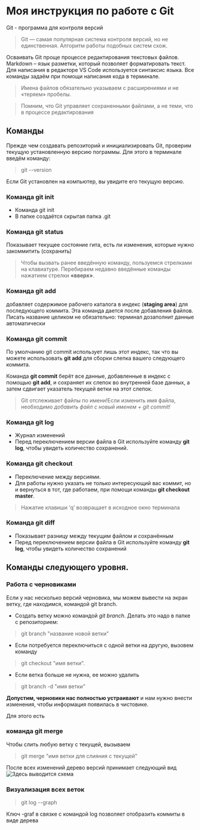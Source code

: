 # Моя инструкция по работе с Git

Git - программа для контроля версий

> Git — самая популярная система контроля 
версий, но не единственная. Алгоритм 
работы подобных систем схож.

Осваивать Git проще процессе редактирования текстовых файлов. Markdown – язык разметки, 
который позволяет форматировать текст. Для написания в редакторе VS Code используется 
синтаксис языка.
Все команды задаём при помощи написания кода в терминале.

> Имена файлов обязательно указываем с расширениями и не «теряем» пробелы. 

>Помним, что Git управляет сохраненными файлами, а не теми, что в процессе редактирования

## Команды

Прежде чем создавать репозиторий и инициализировать Git, проверим текущую установленную 
версию пограммы. Для этого в терминале введём команду:
>git --version

Если Git установлен на компьютер, вы увидите его текущую версию.

### **Команда git init**

* Команда git init
* В папке создаётся скрытая папка .git

### **Команда git status**
Показывает текущее состояние гита, есть
ли изменения, которые нужно закоммитить 
(сохранить)
>Чтобы вызвать ранее введённую команду, 
пользуемся стрелками на клавиатуре. 
Перебираем недавно введённые команды 
нажатием стрелки **«вверх»**.

### **Команда git add**
добавляет содержимое рабочего каталога в индекс (**staging area**) для последующего коммита. Эта команда дается после добавления 
файлов. Писать название целиком не обязательно: терминал дозаполнит данные автоматически

### **Команда git commit**
По умолчанию git commit использует лишь этот индекс, так что вы можете использовать **git add** для сборки слепка вашего следующего коммита.

Команда **git commit** берёт все данные, добавленные в индекс с помощью **git add**, и сохраняет их слепок во внутренней базе данных, а затем сдвигает указатель текущей ветки на этот слепок.

> Git отслеживает файлы по имени!Если изменить имя файла, необходимо **добавить файл с новый именем + git commit*!*

### **Команда git log**

* Журнал изменений
* Перед переключением версии файла в Git используйте команду **git log**, чтобы увидеть количество сохранений.

### **Команда git checkout**

* Переключение между версиями. 
* Для работы нужно указать не только интересующий вас коммит, но и вернуться в тот, где работаем, при помощи команды **git checkout master**.
>Нажатие клавиши ‘q’ возвращает в исходное окно терминала

### **Команда git diff**

* Показывает разницу между текущим файлом и сохранённым
* Перед переключением версии файла в Git используйте команду **git log**, чтобы увидеть количество сохранений

## Команды следующего уровня.

### **Работа с черновиками**

Если у нас несколько версий черновика, мы можем вывести на экран ветку, где находимся, командой git branch.

* Создать ветку можно командой *git branch*. 
Делать это надо в папке с репозиторием: 

> git branch "название новой ветки"

* Если потребуется переключиться с одной ветки 
на другую, вызовем команду 
> git checkout "имя 
ветки".

* Если ветка больше не нужна, ее можно удалить
> git branch -d "имя ветки"


**Допустим, черновики нас полностью устраивают** и нам нужно внести изменения, чтобы 
информация появилась в чистовике. 

Для этого есть 
### **команда git merge** ###

Чтобы слить любую ветку с текущей, вызываем 
>git merge "имя ветки для слияния с текущей"

После всех изменений дерево версий принимает следующий вид
![Здесь выводится схема](schemtree.jpg)

### **Визуализация всех веток**

> git log --graph

Ключ -graf в связке с командой log позволяет отобразить коммиты в виде дерева
